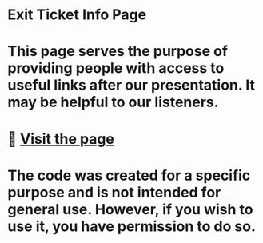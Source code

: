 # Exit Ticket Info Page
# This page serves the purpose of providing people with access to useful links after our presentation. It may be helpful to our listeners.
# 🔗 [Visit the page](https://cchs-public.github.io/PublicDemoFeb2025/)
# The code was created for a specific purpose and is not intended for general use. However, if you wish to use it, you have permission to do so.

